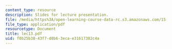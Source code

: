 ```yaml
---
content_type: resource
description: Slides for lecture presentation.
file: /media/https%3A/open-learning-course-data-rc.s3.amazonaws.com/15-511-financial-accounting-summer-2004/f0b25b3843f7d8b63ecae31617382c4a_lec13.pdf
file_type: application/pdf
resourcetype: Document
title: lec13.pdf
uid: f0b25b38-43f7-d8b6-3eca-e31617382c4a
---
```

